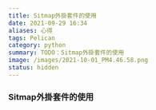 ```yaml
---
title: Sitmap外掛套件的使用
date: 2021-09-29 16:34
aliases: 心得 
tags: Pelican
category: python
summary: TODO：Sitmap外掛套件的使用
image: /images/2021-10-01_PM4.46.58.png
status: hidden
---
```



### Sitmap外掛套件的使用
